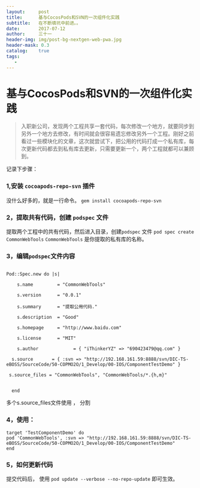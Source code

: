 ```yaml
---
layout:     post
title:      基与CocosPods和SVN的一次组件化实践
subtitle:   在不断填坑中前进。。
date:       2017-07-12
author:     三十一
header-img: img/post-bg-nextgen-web-pwa.jpg
header-mask: 0.3
catalog:    true
tags:
   - 
---
```


# 基与CocosPods和SVN的一次组件化实践

>入职新公司，发现两个工程共享一套代码，每次修改一个地方，就要同步到另外一个地方去修改，有时间就会很容易遗忘修改另外一个工程。刚好之前看过一些模块化的文章，这次就尝试下，把公用的代码打成一个私有库，每次更新代码都去到私有库去更新，只需要更新一个，两个工程就都可以兼顾到。

记录下步骤：


### 1,安装 `cocoapods-repo-svn` 插件
没什么好多的，就是一行命令。
`gem install cocoapods-repo-svn`

### 2，提取共有代码，创建 `podspec` 文件
提取两个工程中的共有代码，然后进入目录，创建`podspec` 文件
`pod spec create CommonWebTools`
`CommonWebTools` 是你提取的私有库的名称。

### 3，编辑`podspec`文件内容

```

Pod::Spec.new do |s|

    s.name         = "CommonWebTools"

    s.version      = "0.0.1"

    s.summary      = "提取公用代码."

    s.description  = "Good"

    s.homepage     = "http://www.baidu.com"

    s.license      = "MIT"

    s.author             = { "iThinkerYZ" => "690423479@qq.com" }

  s.source       = { :svn => "http://192.168.161.59:8888/svn/DIC-TS-eBOSS/SourceCode/50-COPMO2O/1_Develop/00-IOS/ComponentTestDemo" }

 s.source_files = "CommonWebTools", "CommonWebTools/*.{h,m}"


  end

```
多个s.source_files文件使用 ， 分割

### 4，使用：

```
target 'TestComponentDemo' do
pod 'CommonWebTools', :svn => "http://192.168.161.59:8888/svn/DIC-TS-eBOSS/SourceCode/50-COPMO2O/1_Develop/00-IOS/ComponentTestDemo"
end
```
### 5，如何更新代码

提交代码后，
使用 `pod update --verbose --no-repo-update`
即可生效。




